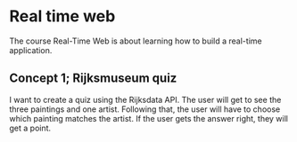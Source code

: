 # Real time web
The course Real-Time Web is about learning how to build a real-time application.

## Concept 1; Rijksmuseum quiz
I want to create a quiz using the Rijksdata API. The user will get to see the three paintings and one artist. Following that, the user will have to choose which painting matches the artist. If the user gets the answer right, they will get a point.
